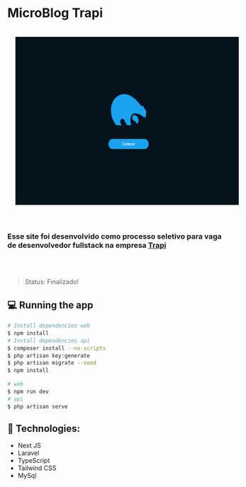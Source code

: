 # MicroBlog Trapi
<div align="center">
<img style="margin: 18px;" height="380em" src="./web/public/project-img.png"/>
</div>

</br>

### Esse site foi desenvolvido como processo seletivo para vaga de desenvolvedor fullstack na empresa <a href="https://trapi.com.br">Trapi</a>

</br>

<br/>

> Status: Finalizado!

## 💻 Running the app
```bash
# Install dependencies web
$ npm install
# Install dependencies api
$ composer install --no-scripts
$ php artisan key:generate
$ php artisan migrate --seed
$ npm install
```

```bash
# web
$ npm run dev
# api
$ php artisan serve
```


## 🧪 Technologies:

+ Next JS
+ Laravel
+ TypeScript
+ Tailwind CSS
+ MySql